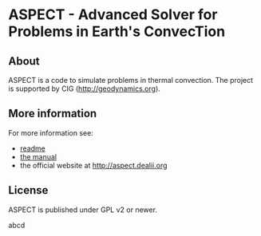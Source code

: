 ASPECT - Advanced Solver for Problems in Earth's ConvecTion
===========================================================


About
-----

ASPECT is a code to simulate problems in thermal convection. The project is
supported by CIG (http://geodynamics.org).



More information
----------------

For more information see:
 - [readme](readme.html)
 - [the manual](http://www.math.clemson.edu/~heister/manual.pdf)
 - the official website at http://aspect.dealii.org



License
-------

ASPECT is published under GPL v2 or newer.






abcd
